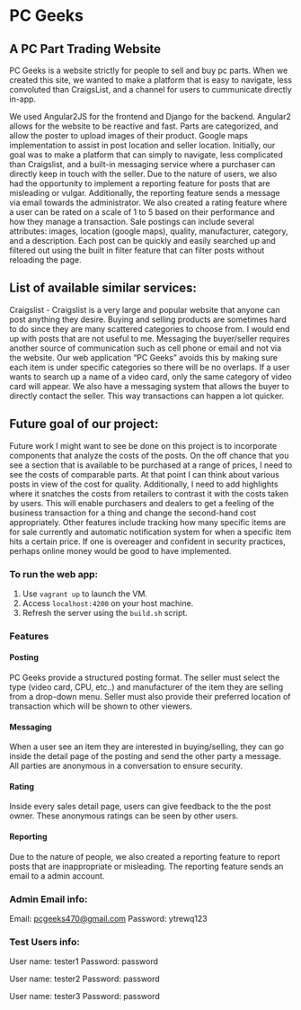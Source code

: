 # PC Geeks
## A PC Part Trading Website
PC Geeks is a website strictly for people to sell and buy pc parts. When we created this site, we wanted to make a platform that is easy to navigate, less convoluted than CraigsList, and a channel for users to cummunicate directly in-app.

We used Angular2JS for the frontend and Django for the backend. Angular2 allows for the website to be reactive
and fast. Parts are categorized, and allow the poster to upload images of their product.
Google maps implementation to assist in post location and seller location.
Initially, our goal was to make a platform that can simply to navigate, less complicated than
Craigslist, and a built-in messaging service where a purchaser can directly keep in touch with the seller.
Due to the nature of users, we also had the opportunity to implement a reporting feature for posts that
are misleading or vulgar. Additionally, the reporting feature sends a message via email towards the
administrator. We also created a rating feature where a user can be rated on a scale of 1 to 5 based on
their performance and how they manage a transaction.
Sale postings can include several attributes: images, location (google maps), quality,
manufacturer, category, and a description. Each post can be quickly and easily searched up and filtered
out using the built in filter feature that can filter posts without reloading the page. 

## List of available similar services:
Craigslist - Craigslist is a very large and popular website that anyone can post anything they
desire. Buying and selling products are sometimes hard to do since they are many scattered categories to
choose from. I would end up with posts that are not useful to me. Messaging the buyer/seller requires
another source of communication such as cell phone or email and not via the website.
Our web application “PC Geeks” avoids this by making sure each item is under specific
categories so there will be no overlaps. If a user wants to search up a name of a video card, only the same
category of video card will appear. We also have a messaging system that allows the buyer to directly
contact the seller. This way transactions can happen a lot quicker.

## Future goal of our project:
Future work I might want to see be done on this project is to incorporate components that
analyze the costs of the posts. On the off chance that you see a section that is available to be purchased
at a range of prices, I need to see the costs of comparable parts. At that point I can think about various
posts in view of the cost for quality. 
Additionally, I need to add highlights where it snatches the costs from retailers to contrast it with
the costs taken by users. This will enable purchasers and dealers to get a feeling of the business
transaction for a thing and change the second-hand cost appropriately.
Other features include tracking how many specific items are for sale currently and automatic
notification system for when a specific item hits a certain price. If one is overeager and confident in
security practices, perhaps online money would be good to have implemented.


### To run the web app:
1. Use `vagrant up` to launch the VM.
2. Access `localhost:4200` on your host machine.
3. Refresh the server using the `build.sh` script.


### Features
#### Posting
PC Geeks provide a structured posting format. The seller must select the type (video card, CPU, etc..) and manufacturer of the item they are selling from a drop-down menu. Seller must also provide their preferred location of transaction which will be shown to other viewers.

#### Messaging
When a user see an item they are interested in buying/selling, they can go inside the detail page of the posting and send the other party a message. All parties are anonymous in a conversation to ensure security.

#### Rating
Inside every sales detail page, users can give feedback to the the post owner. These anonymous ratings can be seen by other users.

#### Reporting
Due to the nature of people, we also created a reporting feature to report posts that are inappropriate or misleading. The reporting feature sends an email to a admin account.

### Admin Email info:
Email: pcgeeks470@gmail.com
Password: ytrewq123

### Test Users info:
User name: tester1
Password: password

User name: tester2
Password: password

User name: tester3
Password: password
